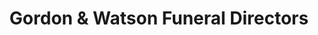 ---
title: "Gordon & Watson Funeral Directors"
url: /aberdeen/gordon-and-watson-funeral-directors/
shop: funeral directors
---